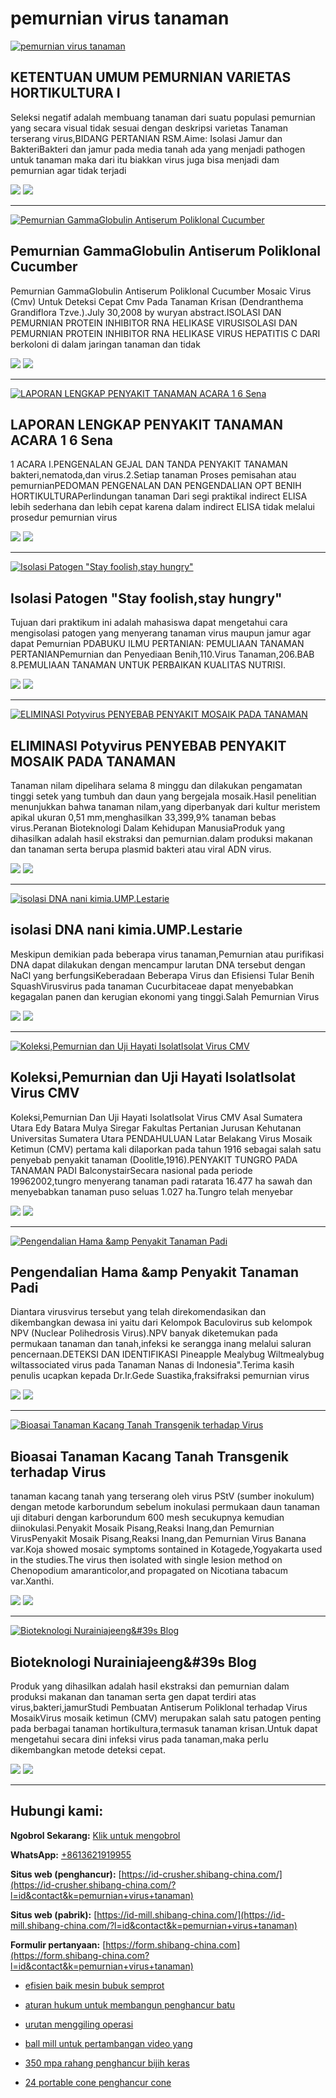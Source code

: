 # pemurnian virus tanaman

<a href="https://swt.shibang-china.com/?l=id&img&k=pemurnian+virus+tanaman" target="_blank">![pemurnian virus tanaman](http://static.shibang-china.com/all-800x300/482.jpg)</a>

## KETENTUAN UMUM PEMURNIAN VARIETAS HORTIKULTURA I
Seleksi negatif adalah membuang tanaman dari suatu populasi pemurnian yang secara visual tidak sesuai dengan deskripsi varietas Tanaman terserang virus,BIDANG PERTANIAN RSM.Aime: Isolasi Jamur dan BakteriBakteri dan jamur pada media tanah ada yang menjadi pathogen untuk tanaman maka dari itu biakkan virus juga bisa menjadi dam pemurnian agar tidak terjadi


<a href="https://whatsapp.shibangsoft.com/WhatsApp.php" target="_blank" title="WhatsApp">![](http://static.shibang-china.com/icon/whatsapp.png)</a> <a href="https://swt.shibang-china.com/?l=id&icon&k=pemurnian+virus+tanaman" target="_blank">![](http://static.shibang-china.com/icon/chat-id.png)</a>

---

<a href="https://swt.shibang-china.com/?l=id&img&k=pemurnian+virus+tanaman" target="_blank">![Pemurnian GammaGlobulin Antiserum Poliklonal Cucumber](http://static.shibang-china.com/all-800x300/483.jpg)</a>

## Pemurnian GammaGlobulin Antiserum Poliklonal Cucumber
Pemurnian GammaGlobulin Antiserum Poliklonal Cucumber Mosaic Virus (Cmv) Untuk Deteksi Cepat Cmv Pada Tanaman Krisan (Dendranthema Grandiflora Tzve.).July 30,2008 by wuryan abstract.ISOLASI DAN PEMURNIAN PROTEIN INHIBITOR RNA HELIKASE VIRUSISOLASI DAN PEMURNIAN PROTEIN INHIBITOR RNA HELIKASE VIRUS HEPATITIS C DARI berkoloni di dalam jaringan tanaman dan tidak


<a href="https://whatsapp.shibangsoft.com/WhatsApp.php" target="_blank" title="WhatsApp">![](http://static.shibang-china.com/icon/whatsapp.png)</a> <a href="https://swt.shibang-china.com/?l=id&icon&k=pemurnian+virus+tanaman" target="_blank">![](http://static.shibang-china.com/icon/chat-id.png)</a>

---

<a href="https://swt.shibang-china.com/?l=id&img&k=pemurnian+virus+tanaman" target="_blank">![LAPORAN LENGKAP PENYAKIT TANAMAN ACARA 1 6 Sena](http://static.shibang-china.com/all-800x300/893.jpg)</a>

## LAPORAN LENGKAP PENYAKIT TANAMAN ACARA 1 6 Sena
1 ACARA I.PENGENALAN GEJAL DAN TANDA PENYAKIT TANAMAN bakteri,nematoda,dan virus.2.Setiap tanaman Proses pemisahan atau pemurnianPEDOMAN PENGENALAN DAN PENGENDALIAN OPT BENIH HORTIKULTURAPerlindungan tanaman Dari segi praktikal indirect ELISA lebih sederhana dan lebih cepat karena dalam indirect ELISA tidak melalui prosedur pemurnian virus


<a href="https://whatsapp.shibangsoft.com/WhatsApp.php" target="_blank" title="WhatsApp">![](http://static.shibang-china.com/icon/whatsapp.png)</a> <a href="https://swt.shibang-china.com/?l=id&icon&k=pemurnian+virus+tanaman" target="_blank">![](http://static.shibang-china.com/icon/chat-id.png)</a>

---

<a href="https://swt.shibang-china.com/?l=id&img&k=pemurnian+virus+tanaman" target="_blank">![Isolasi Patogen "Stay foolish,stay hungry"](http://static.shibang-china.com/all-800x300/56.jpg)</a>

## Isolasi Patogen "Stay foolish,stay hungry"
Tujuan dari praktikum ini adalah mahasiswa dapat mengetahui cara mengisolasi patogen yang menyerang tanaman virus maupun jamur agar dapat Pemurnian PDABUKU ILMU PERTANIAN: PEMULIAAN TANAMAN PERTANIANPemurnian dan Penyediaan Benih,110.Virus Tanaman,206.BAB 8.PEMULIAAN TANAMAN UNTUK PERBAIKAN KUALITAS NUTRISI.


<a href="https://whatsapp.shibangsoft.com/WhatsApp.php" target="_blank" title="WhatsApp">![](http://static.shibang-china.com/icon/whatsapp.png)</a> <a href="https://swt.shibang-china.com/?l=id&icon&k=pemurnian+virus+tanaman" target="_blank">![](http://static.shibang-china.com/icon/chat-id.png)</a>

---

<a href="https://swt.shibang-china.com/?l=id&img&k=pemurnian+virus+tanaman" target="_blank">![ELIMINASI Potyvirus PENYEBAB PENYAKIT MOSAIK PADA TANAMAN](http://static.shibang-china.com/all-800x300/269.jpg)</a>

## ELIMINASI Potyvirus PENYEBAB PENYAKIT MOSAIK PADA TANAMAN
Tanaman nilam dipelihara selama 8 minggu dan dilakukan pengamatan tinggi setek yang tumbuh dan daun yang bergejala mosaik.Hasil penelitian menunjukkan bahwa tanaman nilam,yang diperbanyak dari kultur meristem apikal ukuran 0,51 mm,menghasilkan 33,399,9% tanaman bebas virus.Peranan Bioteknologi Dalam Kehidupan ManusiaProduk yang dihasilkan adalah hasil ekstraksi dan pemurnian.dalam produksi makanan dan tanaman serta berupa plasmid bakteri atau viral ADN virus.


<a href="https://whatsapp.shibangsoft.com/WhatsApp.php" target="_blank" title="WhatsApp">![](http://static.shibang-china.com/icon/whatsapp.png)</a> <a href="https://swt.shibang-china.com/?l=id&icon&k=pemurnian+virus+tanaman" target="_blank">![](http://static.shibang-china.com/icon/chat-id.png)</a>

---

<a href="https://swt.shibang-china.com/?l=id&img&k=pemurnian+virus+tanaman" target="_blank">![isolasi DNA nani kimia.UMP.Lestarie](http://static.shibang-china.com/all-800x300/1347.jpg)</a>

## isolasi DNA nani kimia.UMP.Lestarie
Meskipun demikian pada beberapa virus tanaman,Pemurnian atau purifikasi DNA dapat dilakukan dengan mencampur larutan DNA tersebut dengan NaCl yang berfungsiKeberadaan Beberapa Virus dan Efisiensi Tular Benih SquashVirusvirus pada tanaman Cucurbitaceae dapat menyebabkan kegagalan panen dan kerugian ekonomi yang tinggi.Salah Pemurnian Virus


<a href="https://whatsapp.shibangsoft.com/WhatsApp.php" target="_blank" title="WhatsApp">![](http://static.shibang-china.com/icon/whatsapp.png)</a> <a href="https://swt.shibang-china.com/?l=id&icon&k=pemurnian+virus+tanaman" target="_blank">![](http://static.shibang-china.com/icon/chat-id.png)</a>

---

<a href="https://swt.shibang-china.com/?l=id&img&k=pemurnian+virus+tanaman" target="_blank">![Koleksi,Pemurnian dan Uji Hayati IsolatIsolat Virus CMV](http://static.shibang-china.com/all-800x300/1151.jpg)</a>

## Koleksi,Pemurnian dan Uji Hayati IsolatIsolat Virus CMV
Koleksi,Pemurnian Dan Uji Hayati IsolatIsolat Virus CMV Asal Sumatera Utara Edy Batara Mulya Siregar Fakultas Pertanian Jurusan Kehutanan Universitas Sumatera Utara PENDAHULUAN Latar Belakang Virus Mosaik Ketimun (CMV) pertama kali dilaporkan pada tahun 1916 sebagai salah satu penyebab penyakit tanaman (Doolitle,1916).PENYAKIT TUNGRO PADA TANAMAN PADI BalconystairSecara nasional pada periode 19962002,tungro menyerang tanaman padi ratarata 16.477 ha sawah dan menyebabkan tanaman puso seluas 1.027 ha.Tungro telah menyebar


<a href="https://whatsapp.shibangsoft.com/WhatsApp.php" target="_blank" title="WhatsApp">![](http://static.shibang-china.com/icon/whatsapp.png)</a> <a href="https://swt.shibang-china.com/?l=id&icon&k=pemurnian+virus+tanaman" target="_blank">![](http://static.shibang-china.com/icon/chat-id.png)</a>

---

<a href="https://swt.shibang-china.com/?l=id&img&k=pemurnian+virus+tanaman" target="_blank">![Pengendalian Hama &amp Penyakit Tanaman Padi](http://static.shibang-china.com/all-800x300/1060.jpg)</a>

## Pengendalian Hama &amp Penyakit Tanaman Padi
Diantara virusvirus tersebut yang telah direkomendasikan dan dikembangkan dewasa ini yaitu dari Kelompok Baculovirus sub kelompok NPV (Nuclear Polihedrosis Virus).NPV banyak diketemukan pada permukaan tanaman dan tanah,infeksi ke serangga inang melalui saluran pencernaan.DETEKSI DAN IDENTIFIKASI Pineapple Mealybug Wiltmealybug wiltassociated virus pada Tanaman Nanas di Indonesia".Terima kasih penulis ucapkan kepada Dr.Ir.Gede Suastika,fraksifraksi pemurnian virus


<a href="https://whatsapp.shibangsoft.com/WhatsApp.php" target="_blank" title="WhatsApp">![](http://static.shibang-china.com/icon/whatsapp.png)</a> <a href="https://swt.shibang-china.com/?l=id&icon&k=pemurnian+virus+tanaman" target="_blank">![](http://static.shibang-china.com/icon/chat-id.png)</a>

---

<a href="https://swt.shibang-china.com/?l=id&img&k=pemurnian+virus+tanaman" target="_blank">![Bioasai Tanaman Kacang Tanah Transgenik terhadap Virus](http://static.shibang-china.com/all-800x300/1443.jpg)</a>

## Bioasai Tanaman Kacang Tanah Transgenik terhadap Virus
tanaman kacang tanah yang terserang oleh virus PStV (sumber inokulum) dengan metode karborundum sebelum inokulasi permukaan daun tanaman uji ditaburi dengan karborundum 600 mesh secukupnya kemudian diinokulasi.Penyakit Mosaik Pisang,Reaksi Inang,dan Pemurnian VirusPenyakit Mosaik Pisang,Reaksi Inang,dan Pemurnian Virus Banana var.Koja showed mosaic symptoms sontained in Kotagede,Yogyakarta used in the studies.The virus then isolated with single lesion method on Chenopodium amaranticolor,and propagated on Nicotiana tabacum var.Xanthi.


<a href="https://whatsapp.shibangsoft.com/WhatsApp.php" target="_blank" title="WhatsApp">![](http://static.shibang-china.com/icon/whatsapp.png)</a> <a href="https://swt.shibang-china.com/?l=id&icon&k=pemurnian+virus+tanaman" target="_blank">![](http://static.shibang-china.com/icon/chat-id.png)</a>

---

<a href="https://swt.shibang-china.com/?l=id&img&k=pemurnian+virus+tanaman" target="_blank">![Bioteknologi Nurainiajeeng&#39s Blog](http://static.shibang-china.com/all-800x300/708.jpg)</a>

## Bioteknologi Nurainiajeeng&#39s Blog
Produk yang dihasilkan adalah hasil ekstraksi dan pemurnian dalam produksi makanan dan tanaman serta gen dapat terdiri atas virus,bakteri,jamurStudi Pembuatan Antiserum Poliklonal terhadap Virus MosaikVirus mosaik ketimun (CMV) merupakan salah satu patogen penting pada berbagai tanaman hortikultura,termasuk tanaman krisan.Untuk dapat mengetahui secara dini infeksi virus pada tanaman,maka perlu dikembangkan metode deteksi cepat.


<a href="https://whatsapp.shibangsoft.com/WhatsApp.php" target="_blank" title="WhatsApp">![](http://static.shibang-china.com/icon/whatsapp.png)</a> <a href="https://swt.shibang-china.com/?l=id&icon&k=pemurnian+virus+tanaman" target="_blank">![](http://static.shibang-china.com/icon/chat-id.png)</a>

---
## Hubungi kami:

**Ngobrol Sekarang:** [Klik untuk mengobrol](https://swt.shibang-china.com?l=id&contact&k=pemurnian+virus+tanaman)

**WhatsApp:**  [+8613621919955](https://whatsapp.shibangsoft.com/WhatsApp.php)

**Situs web (penghancur):** [https://id-crusher.shibang-china.com/](https://id-crusher.shibang-china.com/?l=id&contact&k=pemurnian+virus+tanaman)

**Situs web (pabrik):** [https://id-mill.shibang-china.com/](https://id-mill.shibang-china.com/?l=id&contact&k=pemurnian+virus+tanaman)

**Formulir pertanyaan:** [https://form.shibang-china.com](https://form.shibang-china.com?l=id&contact&k=pemurnian+virus+tanaman)

* [efisien baik mesin bubuk semprot](../35/efisien%20baik%20mesin%20bubuk%20semprot.md)

* [aturan hukum untuk membangun penghancur batu](../39/aturan%20hukum%20untuk%20membangun%20penghancur%20batu.md)

* [urutan menggiling operasi](../35/urutan%20menggiling%20operasi.md)

* [ball mill untuk pertambangan video yang](../34/ball%20mill%20untuk%20pertambangan%20video%20yang.md)

* [350 mpa rahang penghancur bijih keras](../38/350%20mpa%20rahang%20penghancur%20bijih%20keras.md)

* [24 portable cone penghancur cone](../39/24%20portable%20cone%20penghancur%20cone.md)